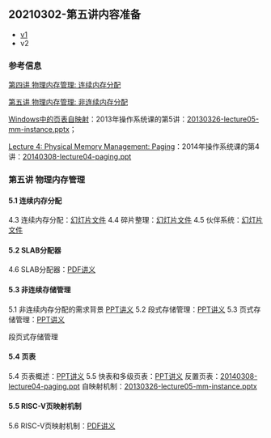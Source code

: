 ## 20210302-第五讲内容准备

* [v1](https://gitee.com/xyongcn/os-lectures/blob/c1e2bdb3a44ad3c836d60042779c55398e62994b/lecture05/ref.md)
* v2

### 参考信息

[第四讲 物理内存管理: 连续内存分配](https://os.cs.tsinghua.edu.cn/oscourse/OS2020spring/lecture04)

[第五讲 物理内存管理: 非连续内存分配](https://os.cs.tsinghua.edu.cn/oscourse/OS2020spring/lecture05)

[Windows中的页表自映射](https://os.cs.tsinghua.edu.cn/oscourse/OS2013/lecture05)：2013年操作系统课的第5讲：[20130326-lecture05-mm-instance.pptx](https://os.cs.tsinghua.edu.cn/oscourse/OS2013/lecture05?action=AttachFile&do=view&target=20130326-lecture05-mm-instance.pptx)；

[Lecture 4: Physical Memory Management: Paging](https://os.cs.tsinghua.edu.cn/oscourse/OS2014/lecture04)：2014年操作系统课的第4讲：[20140308-lecture04-paging.ppt](https://os.cs.tsinghua.edu.cn/oscourse/OS2014/lecture04?action=AttachFile&do=view&target=20140308-lecture04-paging.ppt)

### 第五讲 物理内存管理

#### 5.1 连续内存分配

4.3 连续内存分配：[幻灯片文件](http://os.cs.tsinghua.edu.cn/oscourse/OS2015/lecture05?action=AttachFile&do=get&target=5-3.pptx)
4.4 碎片整理：[幻灯片文件](http://os.cs.tsinghua.edu.cn/oscourse/OS2018spring/lecture05?action=AttachFile&do=get&target=20180424-5-4.pptx)
4.5 伙伴系统：[幻灯片文件](http://os.cs.tsinghua.edu.cn/oscourse/OS2015/lecture05?action=AttachFile&do=get&target=5-5.pptx)

#### 5.2 SLAB分配器

4.6 SLAB分配器：[PDF讲义](https://os.cs.tsinghua.edu.cn/oscourse/OS2020spring/lecture04?action=AttachFile&do=view&target=slide-04-06.pdf)

#### 5.3 非连续存储管理

5.1 非连续内存分配的需求背景 [PPT讲义](http://os.cs.tsinghua.edu.cn/oscourse/OS2015/lecture06?action=AttachFile&do=get&target=lecture06-1.pptx)
5.2 段式存储管理：[PPT讲义](http://os.cs.tsinghua.edu.cn/oscourse/OS2015/lecture06?action=AttachFile&do=get&target=lecture06-2.pptx)
5.3 页式存储管理：[PPT讲义](http://os.cs.tsinghua.edu.cn/oscourse/OS2015/lecture06?action=AttachFile&do=get&target=lecture06-3.pptx)

段页式存储管理

#### 5.4 页表

5.4 页表概述：[PPT讲义](http://os.cs.tsinghua.edu.cn/oscourse/OS2015/lecture06?action=AttachFile&do=get&target=lecture06-4.pptx)
5.5 快表和多级页表：[PPT讲义](http://os.cs.tsinghua.edu.cn/oscourse/OS2015/lecture06?action=AttachFile&do=get&target=lecture06-5-6.pptx)
反置页表：[20140308-lecture04-paging.ppt](https://os.cs.tsinghua.edu.cn/oscourse/OS2014/lecture04?action=AttachFile&do=view&target=20140308-lecture04-paging.ppt)
自映射机制：[20130326-lecture05-mm-instance.pptx](https://os.cs.tsinghua.edu.cn/oscourse/OS2013/lecture05?action=AttachFile&do=view&target=20130326-lecture05-mm-instance.pptx)

#### 5.5 RISC-V页映射机制

5.6 RISC-V页映射机制：[PDF讲义](https://os.cs.tsinghua.edu.cn/oscourse/OS2020spring/lecture05?action=AttachFile&do=view&target=slide-05-06.pdf)

